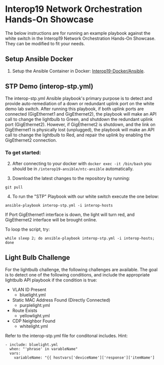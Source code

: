 # Interop19 Network Orchestration Hands-On Showcase
The below instructions are for running an example playbook against the white switch in the Interop19 Network Orchestration Hands-On Showcase.  They can be modified to fit your needs.

## Setup Ansible Docker

1. Setup the Ansible Container in Docker: [Interop19-Docker/Ansible](https://github.com/InteropDemo/interop19-docker/tree/origin/master/ansible "Interop19 Ansible Docker").

## STP Demo (interop-stp.yml)

The interop-stp.yml Ansible playbook's primary purpose is to detect and provide auto-remediation of a down or redundant uplink port on the white demo lab switch.  After running this playbook, if both uplink ports are connected (GigEthernet1 and GigEthernet2), the playbook will make an API call to change the lightbulb to Green, and shutdown the redundant uplink port (GigEthernet2).  However, if GigEthernet2 is shutdown, and the link on GigEthernet1 is physically lost (unplugged), the playbook will make an API call to change the lightbulb to Red, and repair the uplink by enabling the GigEthernet2 connection.

### To get started:

2. After connecting to your docker with `docker exec -it /bin/bash` you should be in `/interop19-ansible/ntc-ansible` automatically.

3. Download the latest changes to the repository by running:
```console
git pull
```

4. To run the "STP" Playbook with our white switch execute the one below:
```console
ansible-playbook interop-stp.yml -i interop-hosts
```

If Port GigEthernet1 interface is down, the light will turn red, and GigEthernet2 interface will be brought online.

To loop the script, try:
```console
while sleep 2; do ansible-playbook interop-stp.yml -i interop-hosts; done
```

## Light Bulb Challenge

For the lightbulb challenge, the following challenges are available.  The goal is to detect one of the following conditions, and include the appropriate lightbulb API playbook if the condition is true:

- VLAN ID Present
  - bluelight.yml
- Static MAC Address Found (Directly Connected)
  - purplelight.yml
- Route Exists
  - yellowlight.yml
- CDP Neighbor Found
  - whitelight.yml
  
Refer to the interop-stp.yml file for conditonal includes. Hint:
```
- include: bluelight.yml
  when: "'phrase' in varableName"
  vars:
    variableName: "{{ hostvars['deviceName']['response']['itemName']
```
